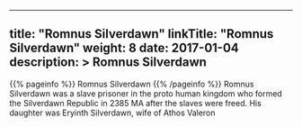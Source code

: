 
---
title: "Romnus Silverdawn"
linkTitle: "Romnus Silverdawn"
weight: 8
date: 2017-01-04
description: >
 Romnus Silverdawn
---

{{% pageinfo %}}
Romnus Silverdawn
{{% /pageinfo %}}
Romnus Silverdawn was a slave prisoner in the proto human kingdom who formed the Silverdawn Republic in 2385 MA after the slaves were freed.  His daughter was Eryinth Silverdawn, wife of Athos Valeron
